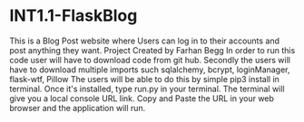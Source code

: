# INT1.1-FlaskBlog
This is a Blog Post website 
where Users can log in to their accounts and post anything they want. Project Created by Farhan Begg
In order to run this code user will have to download code from git hub. Secondly the users will have to download multiple imports such sqlalchemy, bcrypt, loginManager, flask-wtf, Pillow The users will be able to do this by simple pip3 install in terminal.  Once it's installed, type run.py in your terminal. The terminal will give you a local console URL link. Copy and Paste the URL in your web browser and the application will run.

